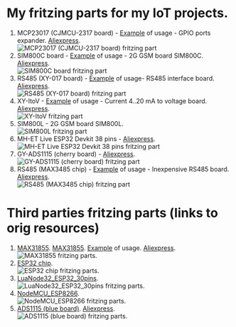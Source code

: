 # My fritzing parts for my IoT projects.

1. MCP23017 (CJMCU-2317 board)  - [Example](http://www.bizkit.ru/2019/02/20/12466/) of usage - GPIO ports expander. [Aliexpress](http://ali.pub/314jkh).  
![MCP23017 (CJMCU-2317 board) fritzing part](https://github.com/Warlib1975/Fritzing-parts/blob/master/images/CJMCU2317-MCP23017.jpg?raw=true)
2. SIM800C board                - [Example](http://www.bizkit.ru/2019/02/05/11989/) of usage - 2G GSM board SIM800C. [Aliexpress](http://ali.pub/336m90).  
![SIM800C board fritzing part](https://github.com/Warlib1975/Fritzing-parts/blob/master/images/SIM800C.jpg?raw=true)
3. RS485 (XY-017 board)         - [Example](http://www.bizkit.ru/2019/01/23/11734/) of usage- RS485 interface board. [Aliexpress](http://ali.pub/3148q8).    
![RS485 (XY-017 board) fritzing part](https://github.com/Warlib1975/Fritzing-parts/blob/master/images/RS485_XY-017.jpg?raw=true)
4. XY-ItoV                      - [Example](http://www.bizkit.ru/2019/03/04/12742/) of usage - Current 4..20 mA to voltage board. [Aliexpress](http://ali.pub/313dyv).  
![XY-ItoV fritzing part](https://github.com/Warlib1975/Fritzing-parts/blob/master/images/XY-ITOV.jpg?raw=true)
5. SIM800L                      - 2G GSM board SIM800L.  
![SIM800L fritzing part](https://github.com/Warlib1975/Fritzing-parts/blob/master/images/SIM800L.jpg?raw=true)
6. MH-ET Live ESP32 Devkit 38 pins - [Aliexpress](http://ali.pub/37cojk).  
![MH-ET Live ESP32 Devkit 38 pins fritzing part](https://github.com/Warlib1975/Fritzing-parts/blob/master/images/MH-ET_LIVE_ESP32_DEVKIT_38_pins.jpg?raw=true)
7. GY-ADS1115 (cherry board)    - [Aliexpress](http://ali.pub/312tet).  
![GY-ADS1115 (cherry board) fritzing part](https://github.com/Warlib1975/Fritzing-parts/blob/master/images/ADS1115_cherry_board.jpg?raw=true)
8. RS485 (MAX3485 chip)			- [Example](http://www.bizkit.ru/en/2019/02/21/12563/) of usage - Inexpensive RS485 board. [Aliexpress](http://ali.pub/343066).  
![RS485 (MAX3485 chip) fritzing part](https://github.com/Warlib1975/Fritzing-parts/blob/master/images/RS485%20module%20MAX485.jpg?raw=true)

# Third parties fritzing parts (links to orig resources)
1. [MAX31855](https://github.com/adafruit/Fritzing-Library/blob/master/parts/Adafruit%20Thermocouple%20Amplifier%20MAX31855.fzpz). [MAX31855](https://github.com/SV-Zanshin/MAX31855/tree/master/Fritzing). [Example](http://www.bizkit.ru/2019/03/13/12936/) of usage. [Aliexpress](http://ali.pub/314r1z). 
![MAX31855 fritzing parts.](https://github.com/Warlib1975/Fritzing-parts/blob/master/images/MAX31855.jpg?raw=true)
2. [ESP32 chip](https://github.com/troelssiggaard/ESP32-fritzing-module).  
![ESP32 chip fritzing parts.](https://github.com/Warlib1975/Fritzing-parts/blob/master/images/ESP-WROOM-32.jpg?raw=true)
3. [LuaNode32_ESP32_30pins](https://github.com/TD-er/fritzing-parts/tree/master/LuaNode32_ESP32).  
![LuaNode32_ESP32_30pins fritzing parts.](https://github.com/Warlib1975/Fritzing-parts/blob/master/images/LuaNode32.jpg?raw=true)
4. [NodeMCU_ESP8266](https://github.com/TD-er/fritzing-parts/tree/master/nodemcu-v1.0).  
![NodeMCU_ESP8266 fritzing parts.](https://github.com/Warlib1975/Fritzing-parts/blob/master/images/NodeMCU_V1.jpg?raw=true)
5. [ADS1115 (blue board)](https://github.com/adafruit/Fritzing-Library/blob/master/parts/Adafruit%20ADS1115%2016Bit%20I2C%20ADC.fzpz). [Aliexpress](http://ali.pub/312tet).  
![ADS1115 (blue board) fritzing parts.](https://github.com/Warlib1975/Fritzing-parts/blob/master/images/ADS1115_blue_board.jpg?raw=true)

